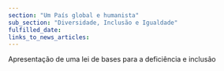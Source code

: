```yaml
---
section: "Um País global e humanista"
sub_section: "Diversidade, Inclusão e Igualdade"
fulfilled_date:
links_to_news_articles:
---
```


Apresentação de uma lei de bases para a deficiência e inclusão